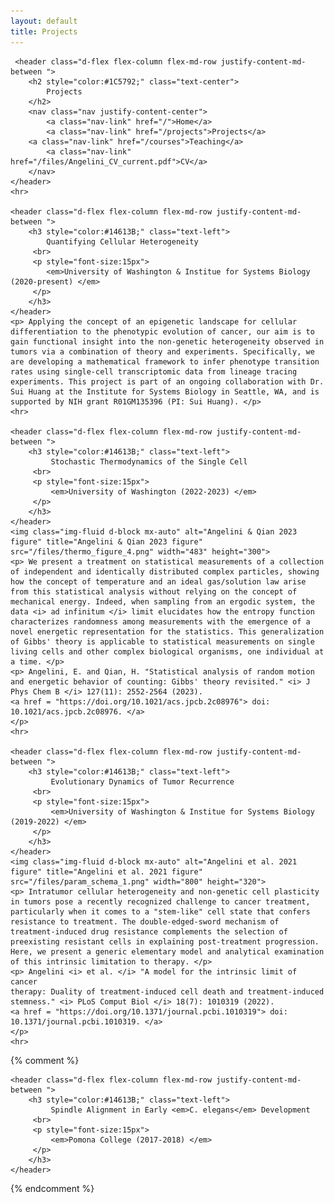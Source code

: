 ```yaml
---
layout: default
title: Projects
---
```

<head>
    <meta charset="utf-8">
    <title>Projects</title>
    <meta name="viewport" content="width=device-width, initial-scale=1">
    <link rel="canonical" href="https://eeangelini.github.io/projects">
    <link rel="stylesheet" href="https://maxcdn.bootstrapcdn.com/bootstrap/4.0.0-beta.3/css/bootstrap.min.css" integrity="sha384-Zug+QiDoJOrZ5t4lssLdxGhVrurbmBWopoEl+M6BdEfwnCJZtKxi1KgxUyJq13dy" crossorigin="anonymous">
    <link rel="stylesheet" href="files/main.css">
</head>

<body>
<div>

     <header class="d-flex flex-column flex-md-row justify-content-md-between ">
        <h2 style="color:#1C5792;" class="text-center">
            Projects
        </h2>
        <nav class="nav justify-content-center">
            <a class="nav-link" href="/">Home</a>
            <a class="nav-link" href="/projects">Projects</a>
	    <a class="nav-link" href="/courses">Teaching</a>
            <a class="nav-link" href="/files/Angelini_CV_current.pdf">CV</a>
        </nav>
    </header>
    <hr>

    <header class="d-flex flex-column flex-md-row justify-content-md-between ">
        <h3 style="color:#14613B;" class="text-left">
            Quantifying Cellular Heterogeneity
	     <br>
	     <p style="font-size:15px">
	        <em>University of Washington & Institue for Systems Biology (2020-present) </em>
	     </p>
        </h3>
    </header>
    <p> Applying the concept of an epigenetic landscape for cellular differentiation to the phenotypic evolution of cancer, our aim is to gain functional insight into the non-genetic heterogeneity observed in tumors via a combination of theory and experiments. Specifically, we are developing a mathematical framework to infer phenotype transition rates using single-cell transcriptomic data from lineage tracing experiments. This project is part of an ongoing collaboration with Dr. Sui Huang at the Institute for Systems Biology in Seattle, WA, and is supported by NIH grant R01GM135396 (PI: Sui Huang). </p>
    <hr>

    <header class="d-flex flex-column flex-md-row justify-content-md-between ">
        <h3 style="color:#14613B;" class="text-left">
             Stochastic Thermodynamics of the Single Cell
	     <br>
	     <p style="font-size:15px">
	         <em>University of Washington (2022-2023) </em>
	     </p>
        </h3>
    </header>
    <img class="img-fluid d-block mx-auto" alt="Angelini & Qian 2023 figure" title="Angelini & Qian 2023 figure" src="/files/thermo_figure_4.png" width="483" height="300">
    <p> We present a treatment on statistical measurements of a collection of independent and identically distributed complex particles, showing how the concept of temperature and an ideal gas/solution law arise from this statistical analysis without relying on the concept of mechanical energy. Indeed, when sampling from an ergodic system, the data <i> ad infinitum </i> limit elucidates how the entropy function characterizes randomness among measurements with the emergence of a novel energetic representation for the statistics. This generalization of Gibbs' theory is applicable to statistical measurements on single living cells and other complex biological organisms, one individual at a time. </p>
    <p> Angelini, E. and Qian, H. "Statistical analysis of random motion and energetic behavior of counting: Gibbs' theory revisited." <i> J Phys Chem B </i> 127(11): 2552-2564 (2023).
    <a href = "https://doi.org/10.1021/acs.jpcb.2c08976"> doi: 10.1021/acs.jpcb.2c08976. </a>
    </p>
    <hr>

    <header class="d-flex flex-column flex-md-row justify-content-md-between ">
        <h3 style="color:#14613B;" class="text-left">
             Evolutionary Dynamics of Tumor Recurrence
	     <br>
	     <p style="font-size:15px">
	         <em>University of Washington & Institue for Systems Biology (2019-2022) </em>
	     </p>
        </h3>
    </header>
    <img class="img-fluid d-block mx-auto" alt="Angelini et al. 2021 figure" title="Angelini et al. 2021 figure" src="/files/param_schema_1.png" width="800" height="320">
    <p> Intratumor cellular heterogeneity and non-genetic cell plasticity in tumors pose a recently recognized challenge to cancer treatment, particularly when it comes to a "stem-like" cell state that confers resistance to treatment. The double-edged-sword mechanism of treatment-induced drug resistance complements the selection of preexisting resistant cells in explaining post-treatment progression. Here, we present a generic elementary model and analytical examination of this intrinsic limitation to therapy. </p>
    <p> Angelini <i> et al. </i> "A model for the intrinsic limit of cancer
    therapy: Duality of treatment-induced cell death and treatment-induced stemness." <i> PLoS Comput Biol </i> 18(7): 1010319 (2022).
    <a href = "https://doi.org/10.1371/journal.pcbi.1010319"> doi: 10.1371/journal.pcbi.1010319. </a>
    </p>
    <hr>

{% comment %}

    <header class="d-flex flex-column flex-md-row justify-content-md-between ">
        <h3 style="color:#14613B;" class="text-left">
             Spindle Alignment in Early <em>C. elegans</em> Development
	     <br>
	     <p style="font-size:15px">
	         <em>Pomona College (2017-2018) </em>
	     </p>
        </h3>
    </header>
{% endcomment %}

</div>